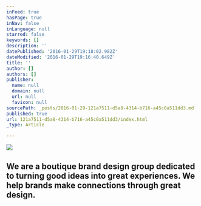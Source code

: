 ```yaml
---
inFeed: true
hasPage: true
inNav: false
inLanguage: null
starred: false
keywords: []
description: ''
datePublished: '2016-01-29T19:18:02.982Z'
dateModified: '2016-01-29T19:16:40.649Z'
title: ''
author: []
authors: []
publisher:
  name: null
  domain: null
  url: null
  favicon: null
sourcePath: _posts/2016-01-29-121a7511-d5a8-4314-b716-a45c0a511dd3.md
published: true
url: 121a7511-d5a8-4314-b716-a45c0a511dd3/index.html
_type: Article

---
```

![](https://the-grid-user-content.s3-us-west-2.amazonaws.com/d266f445-a269-4256-bb3c-c9f35c2c128b.jpg)

## We are a boutique brand design group dedicated to turning good ideas into great experiences. We help brands make connections through great design.